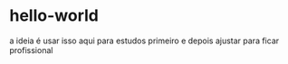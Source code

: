 # hello-world

a ideia é usar isso aqui para estudos primeiro e depois ajustar para ficar profissional

